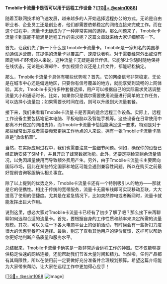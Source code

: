 **Tmobile卡流量卡是否可以用于远程工作设备？[[TG💪+ @esim1088](https://t.me/s/esim1088)]**

随着互联网技术的飞速发展，越来越多的人开始选择远程办公的方式。无论是自由职业者、企业员工还是创业者，他们都需要依赖稳定的网络连接来完成工作。而在这个过程中，流量卡无疑成为了一种非常实用的选择。那么问题来了，Tmobile卡流量卡到底能不能满足远程工作的需求呢？这篇文章就来给大家详细解答一下。

首先，让我们先了解一下什么是Tmobile卡流量卡。Tmobile是一家知名的美国移动通信运营商，其提供的流量卡以覆盖广、速度快著称。对于需要经常外出或没有固定Wi-Fi环境的人来说，这种流量卡无疑是最佳伴侣。它能够让你随时随地保持在线状态，无论是处理邮件、参加视频会议还是上传文件，都能轻松搞定。

那么，Tmobile卡流量卡具体有哪些优势呢？首先，它的网络信号非常稳定。无论是在城市中心还是偏远地区，只要你有信号覆盖的地方，就能享受到流畅的上网体验。其次，Tmobile卡支持多种套餐选择，用户可以根据自己的实际需求灵活调整流量大小和通话时长。比如，如果你只是偶尔需要使用流量进行简单的工作任务，可以选择小流量包；如果需要长时间在线，则可以升级到大流量套餐。

接下来，我们来看看Tmobile卡流量卡是否真的适合远程工作设备。实际上，远程工作设备主要包括笔记本电脑、平板电脑以及智能手机等。这些设备在日常使用中都离不开稳定的网络支持，而Tmobile卡流量卡恰恰能满足这一要求。特别是对于那些经常出差或者需要频繁更换工作地点的人来说，拥有一张Tmobile卡流量卡简直是“救命稻草”。

当然，在实际应用过程中，我们也需要注意一些细节问题。例如，确保你的设备已经正确安装了SIM卡，并且开启了蜂窝数据功能。此外，还要定期检查剩余流量情况，以免因超量使用而导致额外费用产生。另外，由于Tmobile卡流量卡主要面向国际市场，因此在某些特定国家和地区可能会遇到兼容性问题。所以在购买之前最好提前咨询客服确认相关事宜。

除了以上提到的优势之外，Tmobile卡流量卡还有一个特别吸引人的地方——那就是它的便携性。相比于传统的宽带服务，流量卡无需布线即可实现移动互联，大大提高了使用的便捷度。尤其是在紧急情况下，比如突然停电或者断网时，流量卡就能发挥出巨大作用。

说到这里，想必大家对Tmobile卡流量卡已经有了初步了解了吧？那么接下来再聊聊如何选购合适的流量卡。首先，要根据自身的工作性质和频率来决定所需的流量规模。其次，可以关注一下各大电商平台上的促销活动，有时候会有一些折扣力度很大的优惠套餐可供选择。最后，别忘了查看其他用户的评价反馈，这样可以帮助你更好地判断产品质量和服务水平。

总结起来，Tmobile卡流量卡确实是一款非常适合远程工作的神器。它不仅能够提供稳定快速的网络连接，还能帮助我们节省大量时间和精力。当然啦，任何产品都有其局限性，所以在使用前一定要做好充分准备并合理规划预算。希望这篇介绍能为大家带来帮助，让大家在远程工作中更加得心应手！

[[TG💪+ @esim1088](https://t.me/s/esim1088) ![Image](https://i.postimg.cc/4NQfJmqS/Snipaste-2025-05-13-00-14-12.png)]